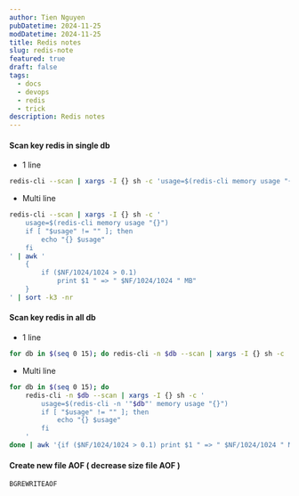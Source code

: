 ```yaml
---
author: Tien Nguyen
pubDatetime: 2024-11-25
modDatetime: 2024-11-25
title: Redis notes
slug: redis-note
featured: true
draft: false
tags:
  - docs
  - devops
  - redis
  - trick
description: Redis notes
---
```


#### Scan key redis in single db
- 1 line
```bash
redis-cli --scan | xargs -I {} sh -c 'usage=$(redis-cli memory usage "{}"); if [ "$usage" != "" ]; then echo "{} $usage"; fi' | awk '{if ($NF/1024/1024 > 0.1) print $1 " => " $NF/1024/1024 " MB"}' | sort -k3 -nr
```
- Multi line
```bash
redis-cli --scan | xargs -I {} sh -c '
    usage=$(redis-cli memory usage "{}")
    if [ "$usage" != "" ]; then
        echo "{} $usage"
    fi
' | awk '
    {
        if ($NF/1024/1024 > 0.1) 
            print $1 " => " $NF/1024/1024 " MB"
    }
' | sort -k3 -nr
```

#### Scan key redis in all db
- 1 line
```bash
for db in $(seq 0 15); do redis-cli -n $db --scan | xargs -I {} sh -c 'usage=$(redis-cli -n '"$db"' memory usage "{}"); if [ "$usage" != "" ]; then echo "{} $usage"; fi' ; done | awk '{if ($NF/1024/1024 > 0.1) print $1 " => " $NF/1024/1024 " MB"}' | sort -k3 -nr
```
- Multi line
```bash
for db in $(seq 0 15); do
    redis-cli -n $db --scan | xargs -I {} sh -c '
        usage=$(redis-cli -n '"$db"' memory usage "{}")
        if [ "$usage" != "" ]; then
            echo "{} $usage"
        fi
    '
done | awk '{if ($NF/1024/1024 > 0.1) print $1 " => " $NF/1024/1024 " MB"}' | sort -k3 -nr
```

#### Create new file AOF ( decrease size file AOF )
```
BGREWRITEAOF
```